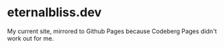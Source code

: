 # eternalbliss.dev

My current site, mirrored to Github Pages because Codeberg Pages didn't work out for me.
